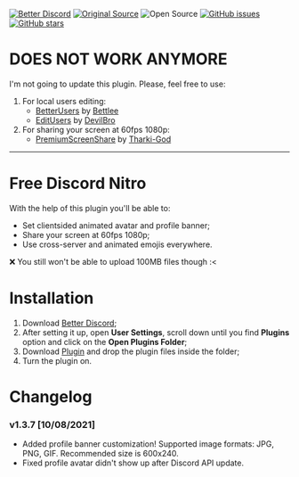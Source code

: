 [![Better Discord](https://img.shields.io/static/v1?label=Better%20Discord&message=v1.2.1&style=flat&color=ffcadf&logo=discord&logoColor=pink)](https://betterdiscord.app) [![Original Source](https://img.shields.io/static/v1?label=Origin%20Source&message=respecting&style=flat&color=ffcadf&logo=github&logoColor=pink)](https://github.com/respecting/NitroPerks) ![Open Source](https://img.shields.io/static/v1?label=Open%20Source&message=❤&style=flat&color=pink) [![GitHub issues](https://img.shields.io/github/issues/Shimoro-Rune/NitroPerks?color=success&logo=github&style=social)](https://github.com/Shimoro-Rune/NitroPerks/issues) [![GitHub stars](https://img.shields.io/github/stars/Shimoro-Rune/NitroPerks?style=social)](https://github.com/Shimoro-Rune/NitroPerks/stargazers)

# DOES NOT WORK ANYMORE
I'm not going to update this plugin. Please, feel free to use:
1. For local users editing:
     * [BetterUsers](https://github.com/Bettlee/BetterUsers) by [Bettlee](https://github.com/Bettlee)
     * [EditUsers](https://github.com/mwittrien/BetterDiscordAddons/tree/master/Plugins/EditUsers) by [DevilBro](https://github.com/mwittrien)
2. For sharing your screen at 60fps 1080p:
     * [PremiumScreenShare](https://github.com/Tharki-God/BetterDiscordPlugins/blob/master/PremiumScreenShare.plugin.js) by [Tharki-God](https://github.com/Tharki-God)

____

# Free Discord Nitro
With the help of this plugin you'll be able to:
* Set clientsided animated avatar and profile banner;
* Share your screen at 60fps 1080p;
* Use cross-server and animated emojis everywhere.

:x: You still won't be able to upload 100MB files though :<

# Installation 
1. Download [Better Discord](https://betterdiscord.app);
2. After setting it up, open **User Settings**, scroll down until you find **Plugins** option and click on the **Open Plugins Folder**;
3. Download [Plugin](github.com/Shimoro-Rune/NitroPerks/releases/latest) and drop the plugin files inside the folder;
4. Turn the plugin on.

# Changelog

### v1.3.7 [10/08/2021]
* Added profile banner customization! Supported image formats: JPG, PNG, GIF. Recommended size is 600x240.
* Fixed profile avatar didn't show up after Discord API update.
